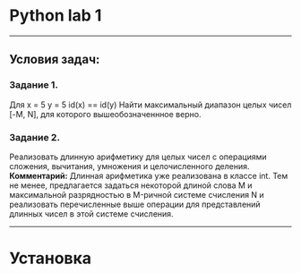 # Python lab 1
____
## Условия задач:
### Задание 1. 
Для x = 5 y = 5 id(x) == id(y) Найти максимальный диапазон целых чисел [-M, N], для которого вышеобозначеннное верно.
### Задание 2. 
Реализовать длинную арифметику для целых чисел с операциями сложения, вычитания, умножения и целочисленного деления.
**Комментарий:** Длинная арифметика уже реализована в классе int. Тем не менее, предлагается задаться некоторой длиной слова M и максимальной разрядностью в M-ричной системе счисления N и реализовать перечисленные выше операции для представлений длинных чисел в этой системе счисления.
____
# Установка
